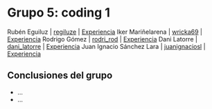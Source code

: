 # Grupo 5: coding 1 

Rubén Eguiluz | [regiluze](https://twitter.com/regiluze) | [Experiencia](http://ftt.programania.net/experiencias/18.html) 
Iker Mariñelarena  | [wricka69](https://twitter.com/wricka69) | [Experiencia](http://ftt.programania.net/experiencias/27.html) 
Rodrigo Gómez | [rodri_rod](https://twitter.com/rodri_rod) | [Experiencia](http://ftt.programania.net/experiencias/35.html) 
Dani Latorre | [dani_latorre](https://twitter.com/dani_latorre) | [Experiencia](http://ftt.programania.net/experiencias/43.html) 
Juan Ignacio Sánchez Lara | [juanignaciosl](https://twitter.com/juanignaciosl) | [Experiencia](http://ftt.programania.net/experiencias/16.html) 
 

## Conclusiones del grupo
- ...
- ...
